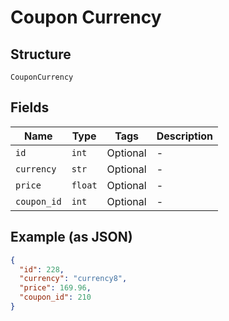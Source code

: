 
# Coupon Currency

## Structure

`CouponCurrency`

## Fields

| Name | Type | Tags | Description |
|  --- | --- | --- | --- |
| `id` | `int` | Optional | - |
| `currency` | `str` | Optional | - |
| `price` | `float` | Optional | - |
| `coupon_id` | `int` | Optional | - |

## Example (as JSON)

```json
{
  "id": 228,
  "currency": "currency8",
  "price": 169.96,
  "coupon_id": 210
}
```

